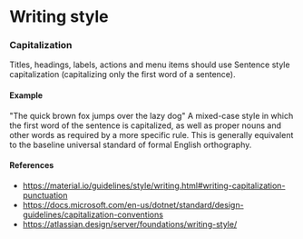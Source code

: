 # Writing style


### Capitalization 

Titles, headings, labels, actions and menu items should use Sentence style capitalization (capitalizing only the first word of a sentence).

#### Example
"The quick brown fox jumps over the lazy dog"
A mixed-case style in which the first word of the sentence is capitalized, as well as proper nouns and other words as required by a more specific rule. This is generally equivalent to the baseline universal standard of formal English orthography.


#### References
- https://material.io/guidelines/style/writing.html#writing-capitalization-punctuation
- https://docs.microsoft.com/en-us/dotnet/standard/design-guidelines/capitalization-conventions
- https://atlassian.design/server/foundations/writing-style/
